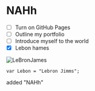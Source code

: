 # NAHh

- [ ] Turn on GitHub Pages
- [ ] Outline my portfolio
- [ ] Introduce myself to the world
- [x] Lebon hames

![LeBronJames](https://cdn.nba.com/headshots/nba/latest/1040x760/2544.png)

``` javascipt
var Lebon = "Lebron Jimms";
```

added "NAHh"
